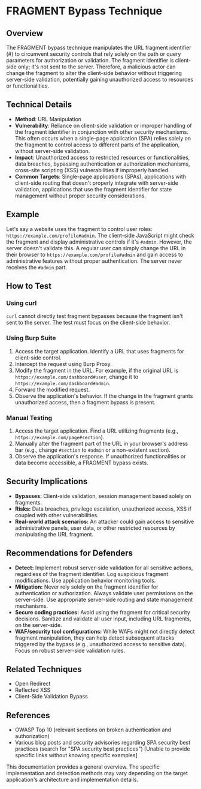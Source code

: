 # FRAGMENT Bypass Technique

## Overview

The FRAGMENT bypass technique manipulates the URL fragment identifier (#) to circumvent security controls that rely solely on the path or query parameters for authorization or validation.  The fragment identifier is client-side only; it's not sent to the server.  Therefore, a malicious actor can change the fragment to alter the client-side behavior without triggering server-side validation, potentially gaining unauthorized access to resources or functionalities.

## Technical Details

- **Method**: URL Manipulation
- **Vulnerability**: Reliance on client-side validation or improper handling of the fragment identifier in conjunction with other security mechanisms.  This often occurs when a single-page application (SPA) relies solely on the fragment to control access to different parts of the application, without server-side validation.
- **Impact**: Unauthorized access to restricted resources or functionalities, data breaches, bypassing authentication or authorization mechanisms, cross-site scripting (XSS) vulnerabilities if improperly handled.
- **Common Targets**: Single-page applications (SPAs), applications with client-side routing that doesn't properly integrate with server-side validation, applications that use the fragment identifier for state management without proper security considerations.

## Example

Let's say a website uses the fragment to control user roles:  `https://example.com/profile#admin`.  The client-side JavaScript might check the fragment and display administrative controls if it's `#admin`.  However, the server doesn't validate this.  A regular user can simply change the URL in their browser to `https://example.com/profile#admin` and gain access to administrative features without proper authentication.  The server never receives the `#admin` part.


## How to Test

### Using curl

`curl` cannot directly test fragment bypasses because the fragment isn't sent to the server.  The test must focus on the client-side behavior.


### Using Burp Suite

1. Access the target application.  Identify a URL that uses fragments for client-side control.
2. Intercept the request using Burp Proxy.
3. Modify the fragment in the URL. For example, if the original URL is `https://example.com/dashboard#user`, change it to `https://example.com/dashboard#admin`.
4. Forward the modified request.
5. Observe the application's behavior. If the change in the fragment grants unauthorized access, then a fragment bypass is present.

### Manual Testing

1. Access the target application. Find a URL utilizing fragments (e.g., `https://example.com/page#section`).
2. Manually alter the fragment part of the URL in your browser's address bar (e.g., change `#section` to `#admin` or a non-existent section).
3. Observe the application's response.  If unauthorized functionalities or data become accessible, a FRAGMENT bypass exists.


## Security Implications

- **Bypasses:**  Client-side validation, session management based solely on fragments.
- **Risks:** Data breaches, privilege escalation, unauthorized access, XSS if coupled with other vulnerabilities.
- **Real-world attack scenarios:**  An attacker could gain access to sensitive administrative panels, user data, or other restricted resources by manipulating the URL fragment.


## Recommendations for Defenders

- **Detect:**  Implement robust server-side validation for all sensitive actions, regardless of the fragment identifier.  Log suspicious fragment modifications.  Use application behavior monitoring tools.
- **Mitigation:** Never rely solely on the fragment identifier for authentication or authorization.  Always validate user permissions on the server-side. Use appropriate server-side routing and state management mechanisms.
- **Secure coding practices:**  Avoid using the fragment for critical security decisions.  Sanitize and validate all user input, including URL fragments, on the server-side.
- **WAF/security tool configurations:**  While WAFs might not directly detect fragment manipulation, they can help detect subsequent attacks triggered by the bypass (e.g., unauthorized access to sensitive data).  Focus on robust server-side validation rules.


## Related Techniques

- Open Redirect
- Reflected XSS
- Client-Side Validation Bypass


## References

- OWASP Top 10 (relevant sections on broken authentication and authorization)
- Various blog posts and security advisories regarding SPA security best practices (search for "SPA security best practices")  [Unable to provide specific links without knowing specific examples]


This documentation provides a general overview.  The specific implementation and detection methods may vary depending on the target application's architecture and implementation details.
